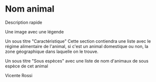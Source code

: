 # Nom animal

Description rapide

Une image avec une légende

Un sous titre "Caractéristique"
Cette section contiendra une liste avec le régime alimentaire de l'animal, si c'est un animal domestique ou non, la zone géographique dans laquelle on le trouve.

Un sous titre "Sous espèces" avec une liste de nom d'animaux de sous espèce de cet animal

Vicente Rossi